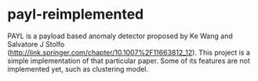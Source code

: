# payl-reimplemented
PAYL is a payload based anomaly detector proposed by Ke Wang and Salvatore J Stolfo (http://link.springer.com/chapter/10.1007%2F11663812_12). This project is a simple implementation of that particular paper. Some of its features are not implemented yet, such as clustering model.
